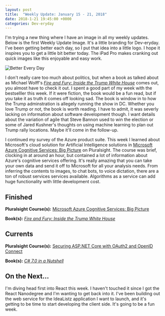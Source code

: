 ```yaml
---
layout: post
title:  "Weekly Update: January 15 - 21, 2018"
date: 2018-1-21 19:45:00 +0000
categories: Dev-eryday
---
```

I'm trying a new thing where I have an image in all my weekly updates. Below is the first Weekly Update Image. It's a little branding for Dev-eryday. I've been getting better each day, so I put that idea into a little logo. I hope it inspires you to get a little bit better today. The iPad Pro makes cranking out quick images like this enjoyable and easy work.

![Better Every Day](https://farm5.staticflickr.com/4721/25929845708_5169520fd2_z.jpg)

I don't really care too much about politics, but when a book as talked about as Michael Wolff's *[Fire and Fury: Inside the Trump White House][fire]* comes out, you almost have to check it out. I spent a good part of my week with the bestselller this week. If it were fiction, the book would be a fun read, but if you take it as truth it comes off looking sad. The book is window in to how the Trump adminstration is allegely running the show in DC. Whether you love Trump or not, the book is worth reading. I have to admit, it was severly lacking on information about software development though. I want details about the variation of agile that Steve Bannon used to win the election or some of Jared Kushner's thoughts on using machine learning to plan out Trump rally locations. Maybe it'll come in the follow-up.

I continued my survey of the Azure product suite. This week I learned about Microsoft's cloud solution for Artificial Intelligence solutions in [Microsoft Azure Cognitive Services: Big Picture][mac] on Pluralsight. The course was brief, clocking in at around an hour, but contained a lot of information about Azure's cognitive services offering. It's really amazing that you can take your own data and send it off to Microsoft for all your analysis needs. From inferring the contents to images, to chat bots, to voice dictation, there are a ton of robust services services available. Algorithms as a service can add huge functionality with little development cost.

Finished
--------

**Pluralsight Course(s):** [Microsoft Azure Cognitive Services: Big Picture][mac]

**Book(s):** *[Fire and Fury: Inside the Trump White House][fire]*

Currents
--------
**Pluralsight Course(s):**  [Securing ASP.NET Core with OAuth2 and OpenID Connect][secure]

**Book(s):** *[C# 7.0 in a Nutshell][nut]*

On the Next...
--------

I'm diving head first into React this week. I haven't touched it since I got the React Nanodegree and I'm wanting to get back into it. I've been building out the web service for the IdeaListz application I want to launch, and it's getting to be time to start developing the client side. It's going to be a fun week.

[mac]: https://app.pluralsight.com/library/courses/microsoft-azure-cognitive-services-big-picture/table-of-contents
[core]: https://app.pluralsight.com/library/courses/aspdotnetcore-implementing-securing-api/table-of-contents
[secure]: https://app.pluralsight.com/library/courses/asp-dotnet-core-oauth2-openid-connect-securing/table-of-contents
[core2]: https://app.pluralsight.com/library/courses/asp-dot-net-core-oauth/table-of-contents
[nut]: https://www.amazon.com/C-7-0-Nutshell-Definitive-Reference/dp/1491987650
[fire]: https://www.amazon.com/Fire-Fury-Inside-Trump-White-ebook/dp/B077F4WZZY/